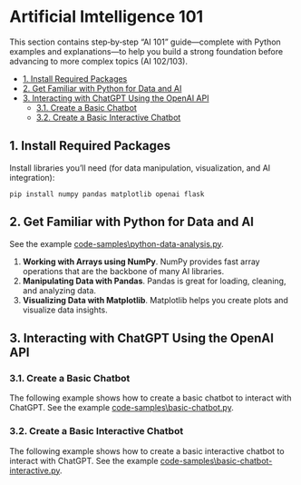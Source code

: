 # Artificial Imtelligence 101  <!-- omit from toc -->

This section contains step‐by‐step “AI 101” guide—complete with Python examples and explanations—to help you build a strong foundation before advancing to more complex topics (AI 102/103).

- [1. Install Required Packages](#1-install-required-packages)
- [2. Get Familiar with Python for Data and AI](#2-get-familiar-with-python-for-data-and-ai)
- [3. Interacting with ChatGPT Using the OpenAI API](#3-interacting-with-chatgpt-using-the-openai-api)
  - [3.1. Create a Basic Chatbot](#31-create-a-basic-chatbot)
  - [3.2. Create a Basic Interactive Chatbot](#32-create-a-basic-interactive-chatbot)


## 1. Install Required Packages

Install libraries you’ll need (for data manipulation, visualization, and AI integration):

    pip install numpy pandas matplotlib openai flask

## 2. Get Familiar with Python for Data and AI

See the example [code-samples\python-data-analysis.py](code-samples\python-data-analysis.py).

1. **Working with Arrays using NumPy**. NumPy provides fast array operations that are the backbone of many AI libraries. 
1. **Manipulating Data with Pandas**. Pandas is great for loading, cleaning, and analyzing data. 
1. **Visualizing Data with Matplotlib**. Matplotlib helps you create plots and visualize data insights.

## 3. Interacting with ChatGPT Using the OpenAI API 

### 3.1. Create a Basic Chatbot

The following example shows how to create a basic chatbot to interact with ChatGPT. See the example [code-samples\basic-chatbot.py](code-samples\basic-chatbot.py).

### 3.2. Create a Basic Interactive Chatbot

The following example shows how to create a basic interactive chatbot to interact with ChatGPT. See the example [code-samples\basic-chatbot-interactive.py](code-samples\basic-chatbot-interactive.py).
